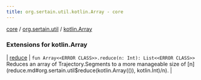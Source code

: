 ```yaml
---
title: org.sertain.util.kotlin.Array - core
---
```


[core](../../index.md) / [org.sertain.util](../index.md) / [kotlin.Array](.)

### Extensions for kotlin.Array

| [reduce](reduce.md) | `fun Array<<ERROR CLASS>>.reduce(n: Int): List<<ERROR CLASS>>`<br>Reduces an array of Trajectory.Segments to a more manageable size of [n](reduce.md#org.sertain.util$reduce(kotlin.Array(()), kotlin.Int)/n). |

